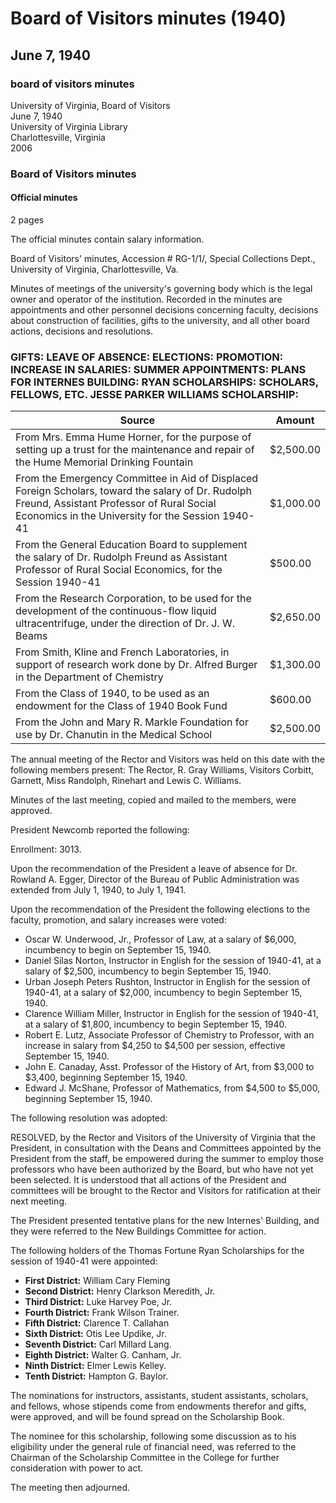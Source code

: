 <!-- llmformatted -->
# Board of Visitors minutes (1940)

## June 7, 1940

### board of visitors minutes

University of Virginia, Board of Visitors\
June 7, 1940\
University of Virginia Library\
Charlottesville, Virginia\
2006

### Board of Visitors minutes

#### Official minutes

2 pages

The official minutes contain salary information.

Board of Visitors' minutes, Accession # RG-1/1/, Special Collections Dept., University of Virginia, Charlottesville, Va.

Minutes of meetings of the university's governing body which is the legal owner and operator of the institution. Recorded in the minutes are appointments and other personnel decisions concerning faculty, decisions about construction of facilities, gifts to the university, and all other board actions, decisions and resolutions.

### GIFTS: LEAVE OF ABSENCE: ELECTIONS: PROMOTION: INCREASE IN SALARIES: SUMMER APPOINTMENTS: PLANS FOR INTERNES BUILDING: RYAN SCHOLARSHIPS: SCHOLARS, FELLOWS, ETC. JESSE PARKER WILLIAMS SCHOLARSHIP:

| Source | Amount |
|--------|--------|
| From Mrs. Emma Hume Horner, for the purpose of setting up a trust for the maintenance and repair of the Hume Memorial Drinking Fountain | $2,500.00 |
| From the Emergency Committee in Aid of Displaced Foreign Scholars, toward the salary of Dr. Rudolph Freund, Assistant Professor of Rural Social Economics in the University for the Session 1940-41 | $1,000.00 |
| From the General Education Board to supplement the salary of Dr. Rudolph Freund as Assistant Professor of Rural Social Economics, for the Session 1940-41 | $500.00 |
| From the Research Corporation, to be used for the development of the continuous-flow liquid ultracentrifuge, under the direction of Dr. J. W. Beams | $2,650.00 |
| From Smith, Kline and French Laboratories, in support of research work done by Dr. Alfred Burger in the Department of Chemistry | $1,300.00 |
| From the Class of 1940, to be used as an endowment for the Class of 1940 Book Fund | $600.00 |
| From the John and Mary R. Markle Foundation for use by Dr. Chanutin in the Medical School | $2,500.00 |

The annual meeting of the Rector and Visitors was held on this date with the following members present: The Rector, R. Gray Williams, Visitors Corbitt, Garnett, Miss Randolph, Rinehart and Lewis C. Williams.

Minutes of the last meeting, copied and mailed to the members, were approved.

President Newcomb reported the following:

Enrollment: 3013.

Upon the recommendation of the President a leave of absence for Dr. Rowland A. Egger, Director of the Bureau of Public Administration was extended from July 1, 1940, to July 1, 1941.

Upon the recommendation of the President the following elections to the faculty, promotion, and salary increases were voted:

* Oscar W. Underwood, Jr., Professor of Law, at a salary of $6,000, incumbency to begin on September 15, 1940.
* Daniel Silas Norton, Instructor in English for the session of 1940-41, at a salary of $2,500, incumbency to begin September 15, 1940.
* Urban Joseph Peters Rushton, Instructor in English for the session of 1940-41, at a salary of $2,000, incumbency to begin September 15, 1940.
* Clarence William Miller, Instructor in English for the session of 1940-41, at a salary of $1,800, incumbency to begin September 15, 1940.
* Robert E. Lutz, Associate Professor of Chemistry to Professor, with an increase in salary from $4,250 to $4,500 per session, effective September 15, 1940.
* John E. Canaday, Asst. Professor of the History of Art, from $3,000 to $3,400, beginning September 15, 1940.
* Edward J. McShane, Professor of Mathematics, from $4,500 to $5,000, beginning September 15, 1940.

The following resolution was adopted:

RESOLVED, by the Rector and Visitors of the University of Virginia that the President, in consultation with the Deans and Committees appointed by the President from the staff, be empowered during the summer to employ those professors who have been authorized by the Board, but who have not yet been selected. It is understood that all actions of the President and committees will be brought to the Rector and Visitors for ratification at their next meeting.

The President presented tentative plans for the new Internes' Building, and they were referred to the New Buildings Committee for action.

The following holders of the Thomas Fortune Ryan Scholarships for the session of 1940-41 were appointed:

* **First District:** William Cary Fleming
* **Second District:** Henry Clarkson Meredith, Jr.
* **Third District:** Luke Harvey Poe, Jr.
* **Fourth District:** Frank Wilson Trainer.
* **Fifth District:** Clarence T. Callahan
* **Sixth District:** Otis Lee Updike, Jr.
* **Seventh District:** Carl Millard Lang.
* **Eighth District:** Walter G. Canham, Jr.
* **Ninth District:** Elmer Lewis Kelley.
* **Tenth District:** Hampton G. Baylor.

The nominations for instructors, assistants, student assistants, scholars, and fellows, whose stipends come from endowments therefor and gifts, were approved, and will be found spread on the Scholarship Book.

The nominee for this scholarship, following some discussion as to his eligibility under the general rule of financial need, was referred to the Chairman of the Scholarship Committee in the College for further consideration with power to act.

The meeting then adjourned.
